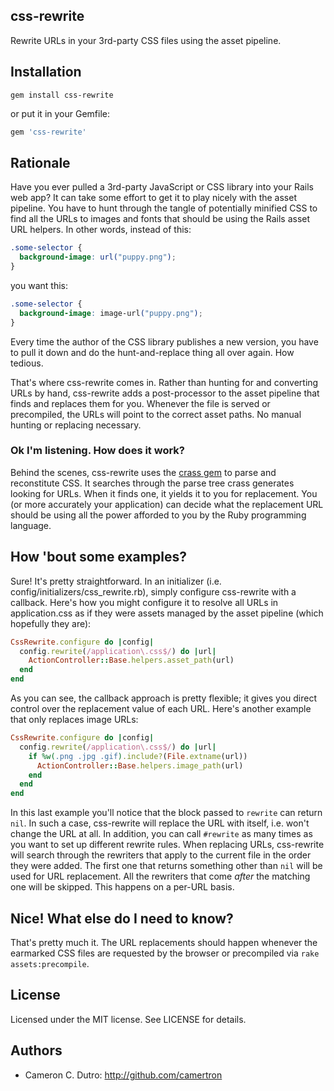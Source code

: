 ## css-rewrite
Rewrite URLs in your 3rd-party CSS files using the asset pipeline.

## Installation

`gem install css-rewrite`

or put it in your Gemfile:

```ruby
gem 'css-rewrite'
```

## Rationale

Have you ever pulled a 3rd-party JavaScript or CSS library into your Rails web app? It can take some effort to get it to play nicely with the asset pipeline. You have to hunt through the tangle of potentially minified CSS to find all the URLs to images and fonts that should be using the Rails asset URL helpers. In other words, instead of this:

```css
.some-selector {
  background-image: url("puppy.png");
}
```

you want this:

```css
.some-selector {
  background-image: image-url("puppy.png");
}
```

Every time the author of the CSS library publishes a new version, you have to pull it down and do the hunt-and-replace thing all over again. How tedious.

That's where css-rewrite comes in. Rather than hunting for and converting URLs by hand, css-rewrite adds a post-processor to the asset pipeline that finds and replaces them for you. Whenever the file is served or precompiled, the URLs will point to the correct asset paths. No manual hunting or replacing necessary.

### Ok I'm listening. How does it work?

Behind the scenes, css-rewrite uses the [crass gem](https://github.com/rgrove/crass) to parse and reconstitute CSS. It searches through the parse tree crass generates looking for URLs. When it finds one, it yields it to you for replacement. You (or more accurately your application) can decide what the replacement URL should be using all the power afforded to you by the Ruby programming language.

## How 'bout some examples?

Sure! It's pretty straightforward. In an initializer (i.e. config/initializers/css_rewrite.rb), simply configure css-rewrite with a callback. Here's how you might configure it to resolve all URLs in application.css as if they were assets managed by the asset pipeline (which hopefully they are):

```ruby
CssRewrite.configure do |config|
  config.rewrite(/application\.css$/) do |url|
    ActionController::Base.helpers.asset_path(url)
  end
end
```

As you can see, the callback approach is pretty flexible; it gives you direct control over the replacement value of each URL. Here's another example that only replaces image URLs:

```ruby
CssRewrite.configure do |config|
  config.rewrite(/application\.css$/) do |url|
    if %w(.png .jpg .gif).include?(File.extname(url))
      ActionController::Base.helpers.image_path(url)
    end
  end
end
```

In this last example you'll notice that the block passed to `rewrite` can return `nil`. In such a case, css-rewrite will replace the URL with itself, i.e. won't change the URL at all. In addition, you can call `#rewrite` as many times as you want to set up different rewrite rules. When replacing URLs, css-rewrite will search through the rewriters that apply to the current file in the order they were added. The first one that returns something other than `nil` will be used for URL replacement. All the rewriters that come _after_ the matching one will be skipped. This happens on a per-URL basis.

## Nice! What else do I need to know?

That's pretty much it. The URL replacements should happen whenever the earmarked CSS files are requested by the browser or precompiled via `rake assets:precompile`.

## License

Licensed under the MIT license. See LICENSE for details.

## Authors

* Cameron C. Dutro: http://github.com/camertron
